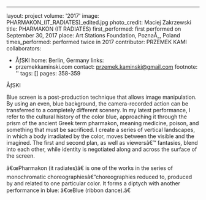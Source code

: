 ---
layout: project
volume: '2017'
image: PHARMAKON_(IT_RADIATES)_edited.jpg
photo_credit: Maciej Zakrzewski
title: PHARMAKON (IT RADIATES)
first_performed: first performed on September 30, 2017
place: Art Stations Foundation, PoznaÅ„, Poland
times_performed: performed twice in 2017
contributor: PRZEMEK KAMI
collaborators:
- ÅƒSKI
home: Berlin, Germany
links:
- przemekkaminski.com
contact: przemek.kaminski@gmail.com
footnote: ''
tags: []
pages: 358-359



ÅƒSKI

Blue screen is a post-production technique that allows image manipulation. By using an even, blue background, the camera-recorded action can be transferred to a completely different scenery. In my latest performance, I refer to the cultural history of the color blue, approaching it through the prism of the ancient Greek term pharmakon, meaning medicine, poison, and something that must be sacrificed. I create a series of vertical landscapes, in which a body irradiated by the color, moves between the visible and the imagined. The first and second plan, as well as viewersâ€™ fantasies, blend into each other, while identity is negotiated along and across the surface of the screen.

â€œPharmakon (it radiates)â€ is one of the works in the series of monochromatic choreographiesâ€”choreographies reduced to, produced by and related to one particular color. It forms a diptych with another performance in blue: â€œBlue (ribbon dance).â€
